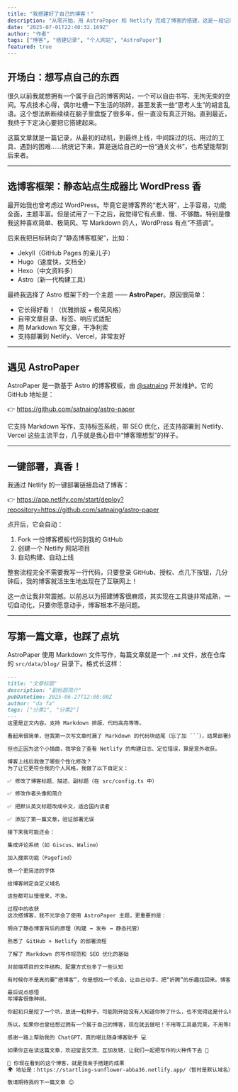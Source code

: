 ```yaml
---
title: "我搭建好了自己的博客！"
description: "从零开始，用 AstroPaper 和 Netlify 完成了博客的搭建，这是一段记录，也是一种仪式感。"
date: "2025-07-01T22:40:32.169Z"
author: "作者"
tags: ["博客", "搭建记录", "个人网站", "AstroPaper"]
featured: true
---
```


## 开场白：想写点自己的东西

很久以前我就想拥有一个属于自己的博客网站，一个可以自由书写、无拘无束的空间。写点技术心得，偶尔吐槽一下生活的琐碎，甚至发表一些“思考人生”的胡言乱语。这个想法断断续续在脑子里盘旋了很多年，但一直没有真正开始。直到最近，我终于下定决心要把它搭建起来。

这篇文章就是一篇记录，从最初的动机，到最终上线，中间踩过的坑、用过的工具、遇到的困难……统统记下来，算是送给自己的一份“通关文书”，也希望能帮到后来者。

---

## 选博客框架：静态站点生成器比 WordPress 香

最开始我也曾考虑过 WordPress。毕竟它是博客界的“老大哥”，上手容易，功能全面，主题丰富。但是试用了一下之后，我觉得它有点重、慢、不够酷。特别是像我这种喜欢简单、极简风、写 Markdown 的人，WordPress 有点“不搭调”。

后来我把目标转向了“静态博客框架”，比如：

- Jekyll（GitHub Pages 的亲儿子）
- Hugo（速度快，文档全）
- Hexo（中文资料多）
- Astro（新一代构建工具）

最终我选择了 Astro 框架下的一个主题 —— **AstroPaper**。原因很简单：

- 它长得好看！（优雅排版 + 极简风格）
- 自带文章目录、标签、响应式适配
- 用 Markdown 写文章，干净利索
- 支持部署到 Netlify、Vercel，非常友好

---

## 遇见 AstroPaper

AstroPaper 是一款基于 Astro 的博客模板，由 [@satnaing](https://github.com/satnaing) 开发维护。它的 GitHub 地址是：

👉 https://github.com/satnaing/astro-paper

它支持 Markdown 写作，支持标签系统，带 SEO 优化，还支持部署到 Netlify、Vercel 这些主流平台，几乎就是我心目中“博客理想型”的样子。

---

## 一键部署，真香！

我通过 Netlify 的一键部署链接启动了博客：

👉 https://app.netlify.com/start/deploy?repository=https://github.com/satnaing/astro-paper

点开后，它会自动：

1. Fork 一份博客模板代码到我的 GitHub
2. 创建一个 Netlify 网站项目
3. 自动构建、自动上线

整套流程完全不需要我写一行代码，只要登录 GitHub、授权、点几下按钮，几分钟后，我的博客就活生生地出现在了互联网上！

这一点让我非常震撼。以前总以为搭建博客很麻烦，其实现在工具链非常成熟，一切自动化，只要你愿意动手，博客根本不是问题。

---

## 写第一篇文章，也踩了点坑

AstroPaper 使用 Markdown 文件写作，每篇文章就是一个 `.md` 文件，放在仓库的 `src/data/blog/` 目录下。格式长这样：

````markdown
---
title: "文章标题"
description: "副标题简介"
pubDatetime: 2025-06-27T12:00:00Z
author: "da fa"
tags: ["分类1", "分类2"]
---
这里是正文内容。支持 Markdown 排版、代码高亮等等。

看起来很简单，但我第一次写文章时漏了 Markdown 的代码块结尾（忘了加 ```），结果部署失败。Netlify 报错说构建失败，差点以为模板有 bug，结果只是我写错了格式 😂。

但也正因为这个小插曲，我学会了查看 Netlify 的构建日志、定位错误，算是意外收获。

博客上线后我做了哪些个性化修改？
为了让它更符合我的个人风格，我做了以下自定义：

✅ 修改了博客标题、描述、副标题（在 src/config.ts 中）

✅ 修改作者头像和简介

✅ 把默认英文标题改成中文，适合国内读者

✅ 添加了第一篇文章，验证部署无误

接下来我可能还会：

集成评论系统（如 Giscus、Waline）

加入搜索功能（Pagefind）

换一个更简洁的字体

给博客绑定自定义域名

这些都可以慢慢来，不急。

过程中的收获
这次搭博客，我不光学会了使用 AstroPaper 主题，更重要的是：

明白了静态博客背后的原理（构建 → 发布 → 静态托管）

熟悉了 GitHub + Netlify 的部署流程

了解了 Markdown 的写作规范和 SEO 优化的基础

对前端项目的文件结构、配置方式也多了一些认知

有时候你不是真的要“搭博客”，你是想找一个机会，让自己动手，把“折腾”的乐趣找回来。博客本身只是载体，写作和表达才是目的。

最后说点感悟
写博客很像种树。

你起初只是挖了一个坑，放进一粒种子。可能刚开始没有人知道你种了什么，也不觉得这是什么事。但只要你愿意持续浇水、修剪、晒太阳，它就会慢慢长大，甚至某一天开出一朵只有你自己才能欣赏的花。

所以，如果你也曾经想过拥有一个属于自己的博客，现在就去做吧！不用等工具最完美，不用等内容最丰富，不用等你“准备好”。一边搭建，一边写，就是最好的状态。

感谢一路上帮助我的 ChatGPT，真的堪比随身博客助手 💻

如果你正在读这篇文章，欢迎留言交流、互加友链，让我们一起把写作的火种传下去 🌱

🔗 你现在看到的这个博客，就是我亲手搭建的成果
🌍 地址是：https://startling-sunflower-abba36.netlify.app/（暂时是默认域名）

敬请期待我的下一篇文章 😊
